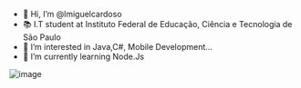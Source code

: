 - 👋 Hi, I’m @lmiguelcardoso
- 📚 I.T student at Instituto Federal de Educação, Ciência e Tecnologia de São Paulo
- 👀 I’m interested in Java,C#, Mobile Development...
- 🌱 I’m currently learning Node.Js

![image](https://user-images.githubusercontent.com/94724021/207201737-2f8d89ac-58fb-44e3-a700-7d6dfbf78b12.png)


